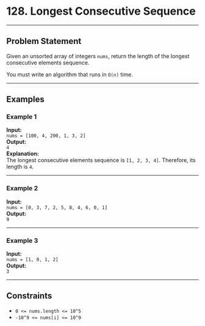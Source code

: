 # 128. Longest Consecutive Sequence

---

## Problem Statement

Given an unsorted array of integers `nums`, return the length of the longest consecutive elements sequence.

You must write an algorithm that runs in `O(n)` time.

---

## Examples

### Example 1

**Input:**  
`nums = [100, 4, 200, 1, 3, 2]`  
**Output:**  
`4`  
**Explanation:**  
The longest consecutive elements sequence is `[1, 2, 3, 4]`. Therefore, its length is `4`.

---

### Example 2

**Input:**  
`nums = [0, 3, 7, 2, 5, 8, 4, 6, 0, 1]`  
**Output:**  
`9`

---

### Example 3

**Input:**  
`nums = [1, 0, 1, 2]`  
**Output:**  
`3`

---

## Constraints

- `0 <= nums.length <= 10^5`
- `-10^9 <= nums[i] <= 10^9`
